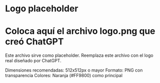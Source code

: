 # Logo placeholder
# Coloca aquí el archivo logo.png que creó ChatGPT

Este archivo sirve como placeholder. 
Reemplaza este archivo con el logo real diseñado por ChatGPT.

Dimensiones recomendadas: 512x512px o mayor
Formato: PNG con transparencia
Colores: Naranja (#FF9800) como principal
